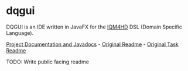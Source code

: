 # dqgui
DQGUI is an IDE written in JavaFX for the [IQM4HD](https://iqm4hd.wp.hs-hannover.de/english.html) DSL (Domain Specific Language).

[Project Documentation and Javadocs](https://mynttt.github.io/dqgui/index.html) - [Original Readme](https://github.com/mynttt/dqgui/blob/master/welcome.md) - [Original Task Readme](https://github.com/mynttt/dqgui/blob/master/tasks.md)

TODO: Write public facing readme
